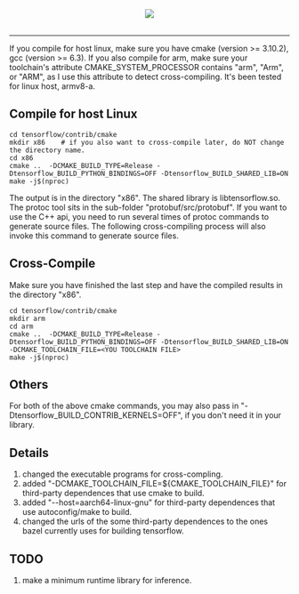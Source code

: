 <div align="center">
  <img src="https://www.tensorflow.org/images/tf_logo_transp.png"><br><br>
</div>

-----------------

If you compile for host linux, make sure you have cmake (version >= 3.10.2), gcc (version >= 6.3). If you also compile for arm, make sure your toolchain's attribute CMAKE_SYSTEM_PROCESSOR contains "arm", "Arm", or "ARM", as I use this attribute to detect cross-compiling. It's been tested for linux host, armv8-a. 


## Compile for host Linux

```
cd tensorflow/contrib/cmake
mkdir x86    # if you also want to cross-compile later, do NOT change the directory name.
cd x86
cmake ..  -DCMAKE_BUILD_TYPE=Release -Dtensorflow_BUILD_PYTHON_BINDINGS=OFF -Dtensorflow_BUILD_SHARED_LIB=ON
make -j$(nproc)
```

The output is in the directory "x86". The shared library is libtensorflow.so. The protoc tool sits in the sub-folder "protobuf/src/protobuf". If you want to use the C++ api, you need to run several times of protoc commands to generate source files. The following cross-compiling process will also invoke this command to generate source files.


## Cross-Compile

Make sure you have finished the last step and have the compiled results in the directory "x86".

```
cd tensorflow/contrib/cmake
mkdir arm
cd arm
cmake ..  -DCMAKE_BUILD_TYPE=Release -Dtensorflow_BUILD_PYTHON_BINDINGS=OFF -Dtensorflow_BUILD_SHARED_LIB=ON -DCMAKE_TOOLCHAIN_FILE=<YOU TOOLCHAIN FILE>
make -j$(nproc)
```

## Others

For both of the above cmake commands, you may also pass in "-Dtensorflow_BUILD_CONTRIB_KERNELS=OFF", if you don't need it in your library.

## Details

1. changed the executable programs for cross-compling.
2. added "-DCMAKE_TOOLCHAIN_FILE=${CMAKE_TOOLCHAIN_FILE}" for third-party dependences that use cmake to build.
3. added "--host=aarch64-linux-gnu" for third-party dependences that use autoconfig/make to build.
4. changed the urls of the some third-party dependences to the ones bazel currently uses for building tensorflow.

## TODO

1. make a minimum runtime library for inference.
